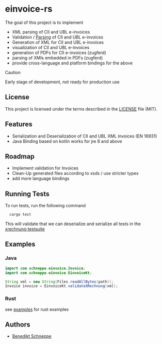 
# einvoice-rs

The goal of this project is to implement
- XML parsing of CII and UBL e-invoices
- Validation / [Parsing](https://lexi-lambda.github.io/blog/2019/11/05/parse-don-t-validate/) of CII and UBL e-invoices
- Generation of XML for CII and UBL e-invoices
- visualization of CII and UBL e-invoices
- generation of PDFs for CII  e-invoices (zugferd)
- parsing of XMls embedded in PDFs (zugferd)
- provide cross-language and platform bindings for the above

> [!CAUTION]
> Early stage of development, not ready for production use


## License

This project is licensed under the terms described in the [LICENSE](LICENSE) file (MIT).

## Features

- Serialization and Deserialization of CII and UBL XML invoices (EN 16931)
- Java Binding based on kotlin works for jre 8 and above


## Roadmap

- Implement validation for Invoices
- Clean-Up generated files according to xsds / use stricter types
- add more language bindings


## Running Tests

To run tests, run the following command

```bash
  cargo test  
```
This will validate that we can deserialize and serialize all tests in the [xrechnung testsuite](https://github.com/itplr-kosit/xrechnung-testsuite/tree/master/src/test )

## Examples
### Java
```java
import com.schneppe.einvoice.Invoice;
import com.schneppe.einvoice.EinvoiceKt;

String xml = new String(Files.readAllBytes(path));
Invoice invoice = EinvoiceKt.validateXRechnung(xml);
```
### Rust 

see [examples](examples) for rust examples


## Authors

- [Benedikt Schneppe](https://www.github.com/bschneppe)





